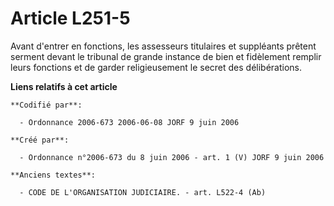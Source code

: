 # Article L251-5

Avant d'entrer en fonctions, les assesseurs titulaires et suppléants prêtent serment devant le tribunal de grande instance de
bien et fidèlement remplir leurs fonctions et de garder religieusement le secret des délibérations.

**Liens relatifs à cet article**

	**Codifié par**:

	  - Ordonnance 2006-673 2006-06-08 JORF 9 juin 2006

	**Créé par**:

	  - Ordonnance n°2006-673 du 8 juin 2006 - art. 1 (V) JORF 9 juin 2006

	**Anciens textes**:

	  - CODE DE L'ORGANISATION JUDICIAIRE. - art. L522-4 (Ab)
